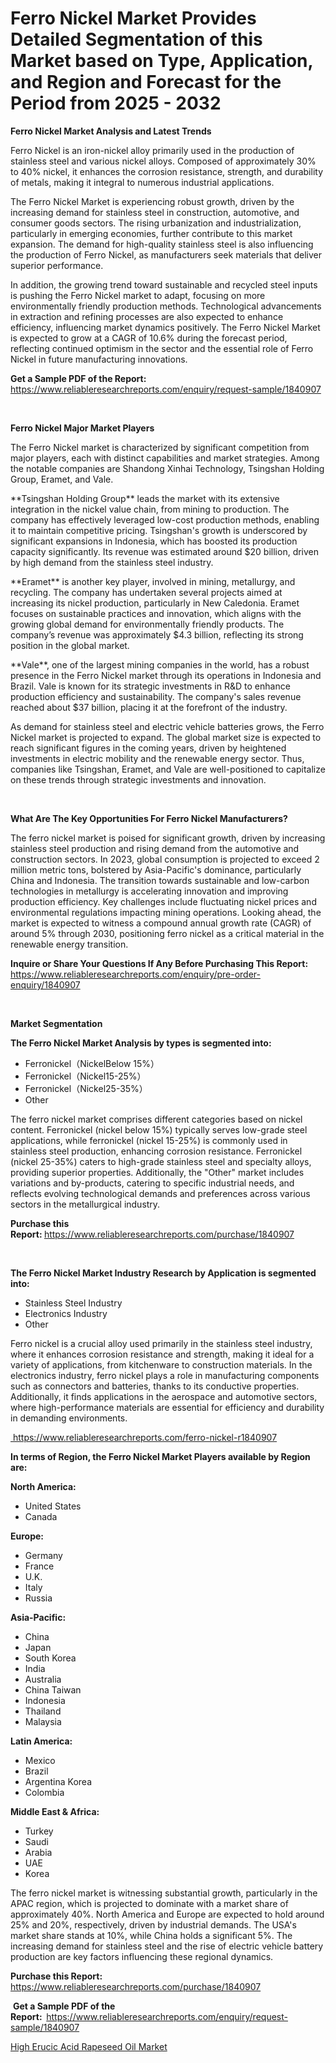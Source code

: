<p><h1>Ferro Nickel Market Provides Detailed Segmentation of this Market based on Type, Application, and Region and Forecast for the Period from 2025 - 2032</h1></p><p><strong>Ferro Nickel Market Analysis and Latest Trends</strong></p>
<p><p>Ferro Nickel is an iron-nickel alloy primarily used in the production of stainless steel and various nickel alloys. Composed of approximately 30% to 40% nickel, it enhances the corrosion resistance, strength, and durability of metals, making it integral to numerous industrial applications.</p><p>The Ferro Nickel Market is experiencing robust growth, driven by the increasing demand for stainless steel in construction, automotive, and consumer goods sectors. The rising urbanization and industrialization, particularly in emerging economies, further contribute to this market expansion. The demand for high-quality stainless steel is also influencing the production of Ferro Nickel, as manufacturers seek materials that deliver superior performance.</p><p>In addition, the growing trend toward sustainable and recycled steel inputs is pushing the Ferro Nickel market to adapt, focusing on more environmentally friendly production methods. Technological advancements in extraction and refining processes are also expected to enhance efficiency, influencing market dynamics positively. The Ferro Nickel Market is expected to grow at a CAGR of 10.6% during the forecast period, reflecting continued optimism in the sector and the essential role of Ferro Nickel in future manufacturing innovations.</p></p>
<p><strong>Get a Sample PDF of the Report:&nbsp;</strong> <a href="https://www.reliableresearchreports.com/enquiry/request-sample/1840907?utm_campaign=3446&utm_medium=2&utm_source=Github&utm_content=ia&utm_term=01042025&utm_id=ferro-nickel">https://www.reliableresearchreports.com/enquiry/request-sample/1840907</a></p>
<p>&nbsp;</p>
<p><strong>Ferro Nickel Major Market Players</strong></p>
<p><p>The Ferro Nickel market is characterized by significant competition from major players, each with distinct capabilities and market strategies. Among the notable companies are Shandong Xinhai Technology, Tsingshan Holding Group, Eramet, and Vale.</p><p>**Tsingshan Holding Group** leads the market with its extensive integration in the nickel value chain, from mining to production. The company has effectively leveraged low-cost production methods, enabling it to maintain competitive pricing. Tsingshan's growth is underscored by significant expansions in Indonesia, which has boosted its production capacity significantly. Its revenue was estimated around $20 billion, driven by high demand from the stainless steel industry.</p><p>**Eramet** is another key player, involved in mining, metallurgy, and recycling. The company has undertaken several projects aimed at increasing its nickel production, particularly in New Caledonia. Eramet focuses on sustainable practices and innovation, which aligns with the growing global demand for environmentally friendly products. The company’s revenue was approximately $4.3 billion, reflecting its strong position in the global market.</p><p>**Vale**, one of the largest mining companies in the world, has a robust presence in the Ferro Nickel market through its operations in Indonesia and Brazil. Vale is known for its strategic investments in R&D to enhance production efficiency and sustainability. The company's sales revenue reached about $37 billion, placing it at the forefront of the industry.</p><p>As demand for stainless steel and electric vehicle batteries grows, the Ferro Nickel market is projected to expand. The global market size is expected to reach significant figures in the coming years, driven by heightened investments in electric mobility and the renewable energy sector. Thus, companies like Tsingshan, Eramet, and Vale are well-positioned to capitalize on these trends through strategic investments and innovation.</p></p>
<p>&nbsp;</p>
<p><strong>What Are The Key Opportunities For Ferro Nickel Manufacturers?</strong></p>
<p><p>The ferro nickel market is poised for significant growth, driven by increasing stainless steel production and rising demand from the automotive and construction sectors. In 2023, global consumption is projected to exceed 2 million metric tons, bolstered by Asia-Pacific's dominance, particularly China and Indonesia. The transition towards sustainable and low-carbon technologies in metallurgy is accelerating innovation and improving production efficiency. Key challenges include fluctuating nickel prices and environmental regulations impacting mining operations. Looking ahead, the market is expected to witness a compound annual growth rate (CAGR) of around 5% through 2030, positioning ferro nickel as a critical material in the renewable energy transition.</p></p>
<p><strong>Inquire or Share Your Questions If Any Before Purchasing This Report:</strong> <a href="https://www.reliableresearchreports.com/enquiry/pre-order-enquiry/1840907?utm_campaign=3446&utm_medium=2&utm_source=Github&utm_content=ia&utm_term=01042025&utm_id=ferro-nickel">https://www.reliableresearchreports.com/enquiry/pre-order-enquiry/1840907</a></p>
<p>&nbsp;</p>
<p><strong>Market Segmentation</strong></p>
<p><strong>The Ferro Nickel Market Analysis by types is segmented into:</strong></p>
<p><ul><li>Ferronickel（NickelBelow 15%）</li><li>Ferronickel（Nickel15-25%）</li><li>Ferronickel（Nickel25-35%）</li><li>Other</li></ul></p>
<p><p>The ferro nickel market comprises different categories based on nickel content. Ferronickel (nickel below 15%) typically serves low-grade steel applications, while ferronickel (nickel 15-25%) is commonly used in stainless steel production, enhancing corrosion resistance. Ferronickel (nickel 25-35%) caters to high-grade stainless steel and specialty alloys, providing superior properties. Additionally, the "Other" market includes variations and by-products, catering to specific industrial needs, and reflects evolving technological demands and preferences across various sectors in the metallurgical industry.</p></p>
<p><strong>Purchase this Report:&nbsp;</strong><a href="https://www.reliableresearchreports.com/purchase/1840907?utm_campaign=3446&utm_medium=2&utm_source=Github&utm_content=ia&utm_term=01042025&utm_id=ferro-nickel">https://www.reliableresearchreports.com/purchase/1840907</a></p>
<p>&nbsp;</p>
<p><strong>The Ferro Nickel Market Industry Research by Application is segmented into:</strong></p>
<p><ul><li>Stainless Steel Industry</li><li>Electronics Industry</li><li>Other</li></ul></p>
<p><p>Ferro nickel is a crucial alloy used primarily in the stainless steel industry, where it enhances corrosion resistance and strength, making it ideal for a variety of applications, from kitchenware to construction materials. In the electronics industry, ferro nickel plays a role in manufacturing components such as connectors and batteries, thanks to its conductive properties. Additionally, it finds applications in the aerospace and automotive sectors, where high-performance materials are essential for efficiency and durability in demanding environments.</p></p>
<p><a href="https://www.reliableresearchreports.com/ferro-nickel-r1840907?utm_campaign=3446&utm_medium=2&utm_source=Github&utm_content=ia&utm_term=01042025&utm_id=ferro-nickel">&nbsp;https://www.reliableresearchreports.com/ferro-nickel-r1840907</a></p>
<p><strong>In terms of Region, the Ferro Nickel Market Players available by Region are:</strong></p>
<p>
    <p> <strong> North America: </strong>
        <ul>
            <li>United States</li>
            <li>Canada</li>
        </ul>
        </p> 
    <p> <strong> Europe: </strong>
        <ul>
            <li>Germany</li>
            <li>France</li>
            <li>U.K.</li>
            <li>Italy</li>
            <li>Russia</li>
        </ul>
        </p> 
    <p> <strong> Asia-Pacific: </strong>
        <ul>
            <li>China</li>
            <li>Japan</li>
            <li>South Korea</li>
            <li>India</li>
            <li>Australia</li>
            <li>China Taiwan</li>
            <li>Indonesia</li>
            <li>Thailand</li>
            <li>Malaysia</li>
        </ul>
        </p> 
    <p> <strong> Latin America: </strong>
        <ul>
            <li>Mexico</li>
            <li>Brazil</li>
            <li>Argentina Korea</li>
            <li>Colombia</li>
        </ul>
        </p> 
    <p> <strong> Middle East & Africa: </strong>
        <ul>
            <li>Turkey</li>
            <li>Saudi</li>
            <li>Arabia</li>
            <li>UAE</li>
            <li>Korea</li>
        </ul>
    </p>
    </p>
<p><p>The ferro nickel market is witnessing substantial growth, particularly in the APAC region, which is projected to dominate with a market share of approximately 40%. North America and Europe are expected to hold around 25% and 20%, respectively, driven by industrial demands. The USA's market share stands at 10%, while China holds a significant 5%. The increasing demand for stainless steel and the rise of electric vehicle battery production are key factors influencing these regional dynamics.</p></p>
<p><strong>Purchase this Report: </strong><a href="https://www.reliableresearchreports.com/purchase/1840907?utm_campaign=3446&utm_medium=2&utm_source=Github&utm_content=ia&utm_term=01042025&utm_id=ferro-nickel">https://www.reliableresearchreports.com/purchase/1840907</a></p>
<p>&nbsp;<strong>Get a Sample PDF of the Report:&nbsp;&nbsp;</strong><a href="https://www.reliableresearchreports.com/enquiry/request-sample/1840907?utm_campaign=3446&utm_medium=2&utm_source=Github&utm_content=ia&utm_term=01042025&utm_id=ferro-nickel">https://www.reliableresearchreports.com/enquiry/request-sample/1840907</a></p>
<p><strong></strong></p>
<p><p><a href="https://github.com/lanuskarnajc/Market-Research-Report-List-1/blob/main/high-erucic-acid-rapeseed-oil-market.md?utm_campaign=3446&utm_medium=2&utm_source=Github&utm_content=ia&utm_term=01042025&utm_id=ferro-nickel">High Erucic Acid Rapeseed Oil Market</a></p></p>
